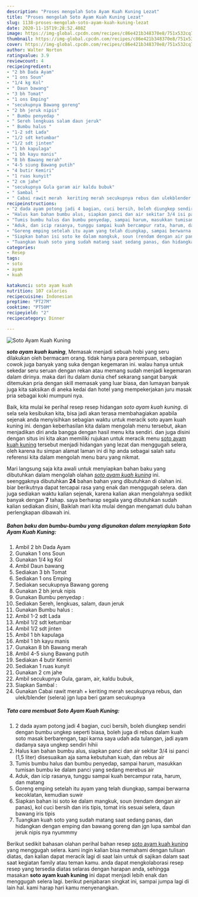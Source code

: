 ```yaml
---
description: "Proses mengolah Soto Ayam Kuah Kuning Lezat"
title: "Proses mengolah Soto Ayam Kuah Kuning Lezat"
slug: 1138-proses-mengolah-soto-ayam-kuah-kuning-lezat
date: 2020-11-15T19:28:52.408Z
image: https://img-global.cpcdn.com/recipes/c86e421b348370e8/751x532cq70/soto-ayam-kuah-kuning-foto-resep-utama.jpg
thumbnail: https://img-global.cpcdn.com/recipes/c86e421b348370e8/751x532cq70/soto-ayam-kuah-kuning-foto-resep-utama.jpg
cover: https://img-global.cpcdn.com/recipes/c86e421b348370e8/751x532cq70/soto-ayam-kuah-kuning-foto-resep-utama.jpg
author: Walter Norton
ratingvalue: 3.9
reviewcount: 4
recipeingredient:
- "2 bh Dada Ayam"
- "1 ons Soun"
- "1/4 kg Kol"
- " Daun bawang"
- "3 bh Tomat"
- "1 ons Emping"
- "secukupnya Bawang goreng"
- "2 bh jeruk nipis"
- " Bumbu penyedap "
- " Sereh lengkuas salam daun jeruk"
- " Bumbu halus "
- "1-2 sdt Lada"
- "1/2 sdt ketumbar"
- "1/2 sdt jinten"
- "1 bh kapulaga"
- "1 bh kayu manis"
- "8 bh Bawang merah"
- "4-5 siung Bawang putih"
- "4 butir Kemiri"
- "1 ruas kunyit"
- "2 cm jahe"
- "secukupnya Gula garam air kaldu bubuk"
- " Sambal "
- " Cabai rawit merah  keriting merah secukupnya rebus dan ulekblender selera jgn lupa beri garam secukupnya"
recipeinstructions:
- "2 dada ayam potong jadi 4 bagian, cuci bersih, boleh diungkep sendiri dengan bumbu ungkep seperti biasa, boleh juga di rebus dalam kuah soto masak berbarengan, tapi karna saya udah ada tulangan, jadi ayam dadanya saya ungkep sendiri hihii"
- "Halus kan bahan bumbu alus, siapkan panci dan air sekitar 3/4 isi panci (1,5 liter) disesuaikan aja sama kebutuhan kuah, dan rebus air"
- "Tumis bumbu halus dan bumbu penyedap, sampai harum, masukkan tumisan bumbu ke dalam panci yang sedang merebus air"
- "Aduk, dan icip rasanya, tunggu sampai kuah bercampur rata, harum, dan matang"
- "Goreng emping setelah itu ayam yang telah diungkap, sampai berwarna kecoklatan, kemudian suwir"
- "Siapkan bahan isi soto ke dalam mangkuk, soun (rendam dengan air panas), kol cuci bersih dan iris tipis, tomat iris sesuai selera, daun bawang iris tipis"
- "Tuangkan kuah soto yang sudah matang saat sedang panas, dan hidangkan dengan emping dan bawang goreng dan jgn lupa sambal dan jeruk nipis nya nyummmy"
categories:
- Resep
tags:
- soto
- ayam
- kuah

katakunci: soto ayam kuah 
nutrition: 107 calories
recipecuisine: Indonesian
preptime: "PT27M"
cooktime: "PT50M"
recipeyield: "2"
recipecategory: Dinner

---
```



![Soto Ayam Kuah Kuning](https://img-global.cpcdn.com/recipes/c86e421b348370e8/751x532cq70/soto-ayam-kuah-kuning-foto-resep-utama.jpg)

<b><i>soto ayam kuah kuning</i></b>, Memasak menjadi sebuah hobi yang seru dilakukan oleh bermacam orang. tidak hanya para perempuan, sebagian cowok juga banyak yang suka dengan kegemaran ini. walau hanya untuk sekedar seru seruan dengan rekan atau memang sudah menjadi kegemaran dalam dirinya. maka dari itu dalam dunia chef sekarang sangat banyak ditemukan pria dengan skill memasak yang luar biasa, dan lumayan banyak juga kita saksikan di aneka kedai dan hotel yang mempekerjakan juru masak pria sebagai koki mumpuni nya.

Baik, kita mulai ke perihal resep resep hidangan <i>soto ayam kuah kuning</i>. di sela sela kesibukan kita, bisa jadi akan terasa membahagiakan apabila sejenak anda menyisihkan sebagian waktu untuk meracik soto ayam kuah kuning ini. dengan keberhasilan kita dalam mengolah menu tersebut, akan menjadikan diri anda bangga dengan hasil menu kita sendiri. dan juga disini dengan situs ini kita akan memiliki rujukan untuk meracik menu <u>soto ayam kuah kuning</u> tersebut menjadi hidangan yang lezat dan menggugah selera, oleh karena itu simpan alamat laman ini di hp anda sebagai salah satu referensi kita dalam mengolah menu baru yang nikmat.




Mari langsung saja kita awali untuk menyiapkan bahan baku yang dibutuhkan dalam mengolah olahan <u><i>soto ayam kuah kuning</i></u> ini. seenggaknya dibutuhkan <b>24</b> bahan bahan yang dibutuhkan di olahan ini. biar berikutnya dapat tercapai rasa yang enak dan menggugah selera. dan juga sediakan waktu kalian sejenak, karena kalian akan mengolahnya sedikit banyak dengan <b>7</b> tahap. saya berharap segala yang dibutuhkan sudah kalian sediakan disini, Baiklah mari kita mulai dengan mengamati dulu bahan perlengkapan dibawah ini.

<!--inarticleads1-->

##### Bahan baku dan bumbu-bumbu yang digunakan dalam menyiapkan Soto Ayam Kuah Kuning:

1. Ambil 2 bh Dada Ayam
1. Gunakan 1 ons Soun
1. Gunakan 1/4 kg Kol
1. Ambil  Daun bawang
1. Sediakan 3 bh Tomat
1. Sediakan 1 ons Emping
1. Sediakan secukupnya Bawang goreng
1. Gunakan 2 bh jeruk nipis
1. Gunakan  Bumbu penyedap :
1. Sediakan  Sereh, lengkuas, salam, daun jeruk
1. Gunakan  Bumbu halus :
1. Ambil 1-2 sdt Lada
1. Ambil 1/2 sdt ketumbar
1. Ambil 1/2 sdt jinten
1. Ambil 1 bh kapulaga
1. Ambil 1 bh kayu manis
1. Gunakan 8 bh Bawang merah
1. Ambil 4-5 siung Bawang putih
1. Sediakan 4 butir Kemiri
1. Sediakan 1 ruas kunyit
1. Gunakan 2 cm jahe
1. Ambil secukupnya Gula, garam, air, kaldu bubuk,
1. Siapkan  Sambal :
1. Gunakan  Cabai rawit merah + keriting merah secukupnya rebus, dan ulek/blender (selera) jgn lupa beri garam secukupnya




<!--inarticleads2-->

##### Tata cara membuat Soto Ayam Kuah Kuning:

1. 2 dada ayam potong jadi 4 bagian, cuci bersih, boleh diungkep sendiri dengan bumbu ungkep seperti biasa, boleh juga di rebus dalam kuah soto masak berbarengan, tapi karna saya udah ada tulangan, jadi ayam dadanya saya ungkep sendiri hihii
1. Halus kan bahan bumbu alus, siapkan panci dan air sekitar 3/4 isi panci (1,5 liter) disesuaikan aja sama kebutuhan kuah, dan rebus air
1. Tumis bumbu halus dan bumbu penyedap, sampai harum, masukkan tumisan bumbu ke dalam panci yang sedang merebus air
1. Aduk, dan icip rasanya, tunggu sampai kuah bercampur rata, harum, dan matang
1. Goreng emping setelah itu ayam yang telah diungkap, sampai berwarna kecoklatan, kemudian suwir
1. Siapkan bahan isi soto ke dalam mangkuk, soun (rendam dengan air panas), kol cuci bersih dan iris tipis, tomat iris sesuai selera, daun bawang iris tipis
1. Tuangkan kuah soto yang sudah matang saat sedang panas, dan hidangkan dengan emping dan bawang goreng dan jgn lupa sambal dan jeruk nipis nya nyummmy




Berikut sedikit bahasan olahan perihal bahan resep <u>soto ayam kuah kuning</u> yang menggugah selera. kami ingin kalian bisa memahami dengan tulisan diatas, dan kalian dapat meracik lagi di saat lain untuk di sajikan dalam saat saat kegiatan family atau teman kamu. anda dapat mengkolaborasi resep resep yang tersedia diatas selaras dengan harapan anda, sehingga masakan <b>soto ayam kuah kuning</b> ini dapat menjadi lebih enak dan menggugah selera lagi. berikut penjabaran singkat ini, sampai jumpa lagi di lain hal. kami harap hari kamu menyenangkan.
